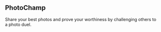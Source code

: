 ## PhotoChamp

Share your best photos and prove your worthiness by challenging others to a photo duel.